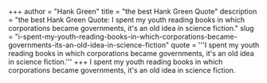+++
author = "Hank Green"
title = "the best Hank Green Quote"
description = "the best Hank Green Quote: I spent my youth reading books in which corporations became governments, it's an old idea in science fiction."
slug = "i-spent-my-youth-reading-books-in-which-corporations-became-governments-its-an-old-idea-in-science-fiction"
quote = '''I spent my youth reading books in which corporations became governments, it's an old idea in science fiction.'''
+++
I spent my youth reading books in which corporations became governments, it's an old idea in science fiction.
